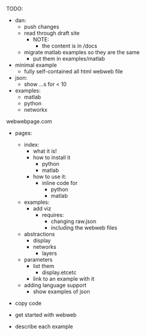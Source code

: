 TODO:
- dan:
    - push changes
    - read through draft site
        - NOTE: 
            - the content is in /docs
    - migrate matlab examples so they are the same
        - put them in examples/matlab
- minimal example
    - fully self-contained all html webweb file
- json:
    - show ...s for \< 10
- examples:
    - matlab
    - python
    - networkx

webwebpage.com

- pages:
    - index:
        - what it is!
        - how to install it
            - python
            - matlab
        - how to use it:
            - inline code for
                - python
                - matlab
    - examples:
        - add viz
            - requires: 
                - changing raw.json
                - including the webweb files
    - abstractions
        - display
        - networks
            - layers
    - parameters
        - list them
            - display.etcetc
        - link to an example with it
    - adding language support
        - show examples of json

- copy code
- get started with webweb
- describe each example

